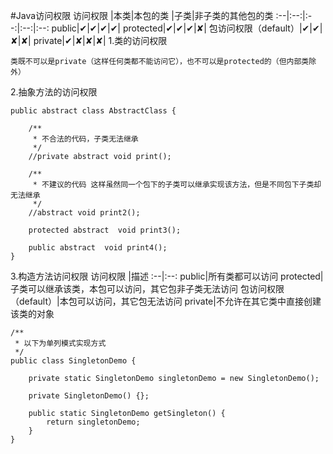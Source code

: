 #Java访问权限
访问权限	|本类|本包的类	|子类|非子类的其他包的类
:--|:--:|:--:|:--:|:--:
public|✔|✔|✔|✔|
protected|✔|✔|✔|✘|
包访问权限（default）|✔|✔|✘|✘|
private|✔|✘|✘|✘|
1.类的访问权限
```
类既不可以是private（这样任何类都不能访问它），也不可以是protected的（但内部类除外）
```
2.抽象方法的访问权限
```
public abstract class AbstractClass {

    /**
     * 不合法的代码，子类无法继承
     */
    //private abstract void print();

    /**
     * 不建议的代码 这样虽然同一个包下的子类可以继承实现该方法，但是不同包下子类却无法继承
     */
    //abstract void print2();

    protected abstract  void print3();

    public abstract  void print4();
}
```
3.构造方法访问权限
访问权限	|描述
:--|:--:
public|所有类都可以访问
protected|子类可以继承该类，本包可以访问，其它包非子类无法访问
包访问权限（default）|本包可以访问，其它包无法访问
private|不允许在其它类中直接创建该类的对象
```
/**
 * 以下为单列模式实现方式
 */
public class SingletonDemo {

    private static SingletonDemo singletonDemo = new SingletonDemo();

    private SingletonDemo() {};

    public static SingletonDemo getSingleton() {
        return singletonDemo;
    }
}
```
